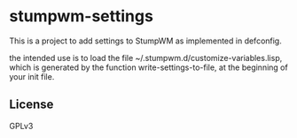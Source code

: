 # stumpwm-settings

This is a project to add settings to StumpWM as implemented in defconfig.

the intended use is to load the file ~/.stumpwm.d/customize-variables.lisp,
which is generated by the function write-settings-to-file, at the beginning of
your init file. 

## License

GPLv3

